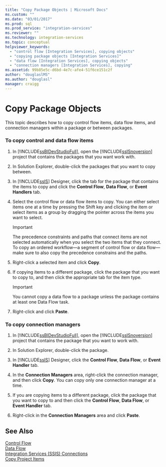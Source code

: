 ```yaml
---
title: "Copy Package Objects | Microsoft Docs"
ms.custom: ""
ms.date: "03/01/2017"
ms.prod: sql
ms.prod_service: "integration-services"
ms.reviewer: ""
ms.technology: integration-services
ms.topic: conceptual
helpviewer_keywords: 
  - "control flow [Integration Services], copying objects"
  - "copying package objects [Integration Services]"
  - "data flow [Integration Services], copying objects"
  - "connection managers [Integration Services], copying"
ms.assetid: 99b85e5c-d6bd-4e7c-afe4-51f6ce151c2f
author: "douglaslMS"
ms.author: "douglasl"
manager: craigg
---
```

# Copy Package Objects
  This topic describes how to copy control flow items, data flow items, and connection managers within a package or between packages.  
  
### To copy control and data flow items  
  
1.  In [!INCLUDE[ssBIDevStudioFull](../includes/ssbidevstudiofull-md.md)], open the [!INCLUDE[ssISnoversion](../includes/ssisnoversion-md.md)] project that contains the packages that you want work with.  
  
2.  In Solution Explorer, double-click the packages that you want to copy between.  
  
3.  In [!INCLUDE[ssIS](../includes/ssis-md.md)] Designer, click the tab for the package that contains the items to copy and click the **Control Flow**, **Data Flow**, or **Event Handlers** tab.  
  
4.  Select the control flow or data flow items to copy. You can either select items one at a time by pressing the Shift key and clicking the item or select items as a group by dragging the pointer across the items you want to select.  
  
    > [!IMPORTANT]  
    >  The precedence constraints and paths that connect items are not selected automatically when you select the two items that they connect. To copy an ordered workflow—a segment of control flow or data flow—make sure to also copy the precedence constrains and the paths.  
  
5.  Right-click a selected item and click **Copy**.  
  
6.  If copying items to a different package, click the package that you want to copy to, and then click the appropriate tab for the item type.  
  
    > [!IMPORTANT]  
    >  You cannot copy a data flow to a package unless the package contains at least one Data Flow task.  
  
7.  Right-click and click **Paste**.  
  
### To copy connection managers  
  
1.  In [!INCLUDE[ssBIDevStudioFull](../includes/ssbidevstudiofull-md.md)], open the [!INCLUDE[ssISnoversion](../includes/ssisnoversion-md.md)] project that contains the package that you want to work with.  
  
2.  In Solution Explorer, double-click the package.  
  
3.  In [!INCLUDE[ssIS](../includes/ssis-md.md)] Designer, click the **Control Flow**, **Data Flow**, or **Event Handler** tab.  
  
4.  In the **Connection Managers** area, right-click the connection manager, and then click **Copy**. You can copy only one connection manager at a time.  
  
5.  If you are copying items to a different package, click the package that you want to copy to and then click the **Control Flow**, **Data Flow**, or **Event Handler** tab.  
  
6.  Right-click in the **Connection Managers** area and click **Paste**.  
  
## See Also  
 [Control Flow](../integration-services/control-flow/control-flow.md)   
 [Data Flow](../integration-services/data-flow/data-flow.md)   
 [Integration Services &#40;SSIS&#41; Connections](../integration-services/connection-manager/integration-services-ssis-connections.md)   
 [Copy Project Items](http://msdn.microsoft.com/library/1606c54d-20f9-49f3-a4ef-caad83a772aa)  
  
  
